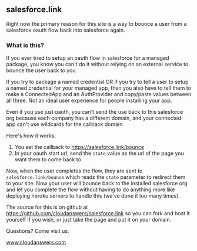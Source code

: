 ## salesforce.link

Right now the primary reason for this site is a way to bounce a user from a salesforce oauth flow back into salesforce again.

### What is this?

If you ever tried to setup an oauth flow in salesforce for a managed package, you know you can't do it without relying on an external service to bounce the user back to you.

If you try to package a named credential OR if you try to tell a user to setup a named credential for your managed app, then you also have to tell them to make a ConnectedApp and an AuthProvider and copy/paste values between all three.  Not an ideal user experience for people installing your app.

Even if you use just oauth, you can't send the use back to this salesforce org because each company has a different domain, and your connected app can't use wildcards for the callback domain.

Here's how it works:

1.  You set the callback to https://salesforce.link/bounce
2.  In your oauth start url, send the `state` value as the url of the page you want them to come back to

Now, when the user completes the flow, they are sent to `salesforce.link/bounce` which reads the `state` parameter to redirect them to your site.  Now your user will bounce back to the installed salesforce org and let you complete the flow without having to do anything more like deploying heroku servers to handle this (we've done it too many times).

The source for this is on github at https://github.com/cloudanswers/salesforce.link so you can fork and host it yourself if you wish, or just take the page and put it on your domain.

Questions?  Come visit us:

www.cloudanswers.com

